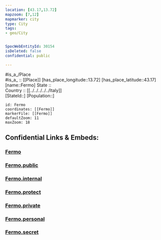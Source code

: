```yaml
---
location: [43.17,13.72] 
mapzoom: [7,12] 
mapmarker: city 
type: City
tags:
- geo/City


SpocWebEntityId: 30154
isDeleted: false
confidential: public

---
```

#is_a_/Place  
#is_a_ :: [[Place]] 
[has_place_longitude::13.72] 
[has_place_latitude::43.17] 
[name::Fermo] 
State ::  
Country :: [[../../../../../Italy]]  
[StateId::] 
[Population::] 



```leaflet
id: Fermo
coordinates: [[Fermo]] 
markerFile: [[Fermo]] 
defaultZoom: 11 
maxZoom: 18
```


## Confidential Links & Embeds: 

### [Fermo](/_Standards/Earth/Continent/Europe/Europe~South/Italy/regions~Italy/Marche/Fermo.Province/City/Fermo.md) 

### [Fermo.public](/_public/Earth/Continent/Europe/Europe~South/Italy/regions~Italy/Marche/Fermo.Province/City/Fermo.public.md) 

### [Fermo.internal](/_internal/Earth/Continent/Europe/Europe~South/Italy/regions~Italy/Marche/Fermo.Province/City/Fermo.internal.md) 

### [Fermo.protect](/_protect/Earth/Continent/Europe/Europe~South/Italy/regions~Italy/Marche/Fermo.Province/City/Fermo.protect.md) 

### [Fermo.private](/_private/Earth/Continent/Europe/Europe~South/Italy/regions~Italy/Marche/Fermo.Province/City/Fermo.private.md) 

### [Fermo.personal](/_personal/Earth/Continent/Europe/Europe~South/Italy/regions~Italy/Marche/Fermo.Province/City/Fermo.personal.md) 

### [Fermo.secret](/_secret/Earth/Continent/Europe/Europe~South/Italy/regions~Italy/Marche/Fermo.Province/City/Fermo.secret.md)

